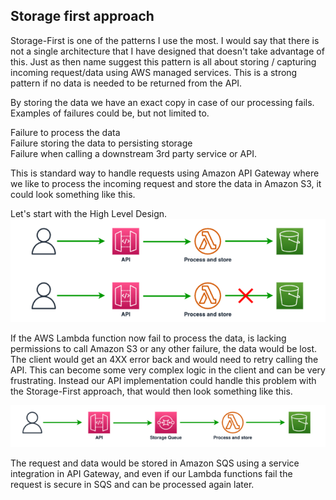 ## Storage first approach

Storage-First is one of the patterns I use the most. I would say that there is not a single architecture that I have designed that doesn't take advantage of this. Just as then name suggest this pattern is all about storing / capturing incoming request/data using AWS managed services. This is a strong pattern if no data is needed to be returned from the API.

By storing the data we have an exact copy in case of our processing fails. Examples of failures could be, but not limited to.

Failure to process the data  
Failure storing the data to persisting storage  
Failure when calling a downstream 3rd party service or API.  

This is standard way to handle requests using Amazon API Gateway where we like to process the incoming request and store the data in Amazon S3, it could look something like this.  

Let's start with the High Level Design.
![High Level Design](./images/st1.png)

If the AWS Lambda function now fail to process the data, is lacking permissions to call Amazon S3 or any other failure, the data would be lost. The client would get an 4XX error back and would need to retry calling the API. This can become some very complex logic in the client and can be very frustrating. Instead our API implementation could handle this problem with the Storage-First approach, that would then look something like this.

![High Level Design](./images/st2.png)

The request and data would be stored in Amazon SQS using a service integration in API Gateway, and even if our Lambda functions fail the request is secure in SQS and can be processed again later.